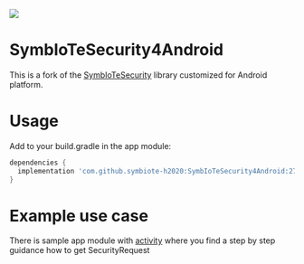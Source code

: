 [![](https://jitpack.io/v/symbiote-h2020/SymbIoTeSecurity4Android.svg)](https://jitpack.io/#symbiote-h2020/SymbIoTeSecurity4Android)

# SymbIoTeSecurity4Android

This is a fork of the [SymbIoTeSecurity](https://github.com/symbiote-h2020/SymbIoTeSecurity) library customized for Android platform.

# Usage
Add to your build.gradle in the app module:

```groovy
dependencies {
  implementation 'com.github.symbiote-h2020:SymbIoTeSecurity4Android:27.2.0'
}
```

# Example use case
There is sample app module with [activity](https://github.com/symbiote-h2020/SymbIoTeSecurity4Android/blob/master/sampleapp/src/main/java/symbiote/h2020/eu/sampleapp/MainActivity.java) where you find a step by step guidance how to get SecurityRequest
